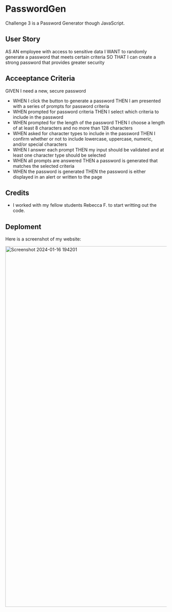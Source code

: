 # PasswordGen
Challenge 3 is a Password Generator though JavaScript. 

## User Story
AS AN employee with access to sensitive data
I WANT to randomly generate a password that meets certain criteria
SO THAT I can create a strong password that provides greater security

## Acceeptance Criteria 
GIVEN I need a new, secure password
* WHEN I click the button to generate a password
THEN I am presented with a series of prompts for password criteria
* WHEN prompted for password criteria
THEN I select which criteria to include in the password
* WHEN prompted for the length of the password
THEN I choose a length of at least 8 characters and no more than 128 characters
* WHEN asked for character types to include in the password
THEN I confirm whether or not to include lowercase, uppercase, numeric, and/or special characters
* WHEN I answer each prompt
THEN my input should be validated and at least one character type should be selected
* WHEN all prompts are answered
THEN a password is generated that matches the selected criteria
* WHEN the password is generated
THEN the password is either displayed in an alert or written to the page

## Credits 
* I worked with my fellow students Rebecca F. to start writting out the code. 

## Deploment 

Here is a screenshot of my website:

<img width="1128" alt="Screenshot 2024-01-16 194201" src="https://github.com/HaleighElkins/PasswordGen/assets/152942336/c4fb7a24-6ac0-4833-be30-00c25ef2fa1d">
